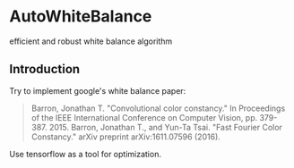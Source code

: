 # AutoWhiteBalance
efficient and robust white balance algorithm

## Introduction
Try to implement google's white balance paper:

> Barron, Jonathan T. "Convolutional color constancy." In Proceedings of the IEEE International Conference on Computer Vision, pp. 379-387. 2015.
> Barron, Jonathan T., and Yun-Ta Tsai. "Fast Fourier Color Constancy." arXiv preprint arXiv:1611.07596 (2016).

Use tensorflow as a tool for optimization. 

